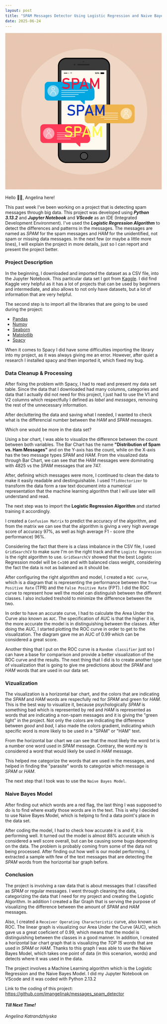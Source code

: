 ```yaml
---
layout: post
title: "SPAM Messages Detector Using Logistic Regression and Naive Bayes Model"
date: 2025-06-24
---
```

![Spam Messages](/assets/img/posts/WAYS-TO-STOP-SMS-SPAM-ON-iPhone-Android-HERES-HOW-1.jpg)

Hello 👋🏾, Angelina here!

This past week I've been working on a project that is detecting spam messages through big data. This project was developed using ***Python 3.13.2*** and ***Jupyter Notebook*** and ***VScode*** as an IDE (Integrated Development Environment). I've used the ***Logistic Regression Algorithm*** to detect the differences and patterns in the messages. The messages are named as *SPAM* for the spam messages and *HAM* for the unidentified, not spam or missing data messages. 
In the next few (or maybe a little more lines), I will explain the project in more details, just so I can report and present the project better.

### Project Description

In the beginning, I downloaded and imported the dataset as a CSV file, into the Jupyter Notebook. 
This particular data set I got from [Kaggle](https://kaggle.com). I did find Kaggle very helpful as it has a lot of projects that can be used by beginners and intermediate, and also allows to not only have datasets, but a lot of information that are very helpful.

The second step is to import all the libraries that are going to be used during the project: 
- [Pandas](https://pypi.org/project/pandas/)
- [Numpy](https://pypi.org/project/numpy/) 
- [Seaborn](https://pypi.org/project/seaborn/)
- [Matplotlib](https://pypi.org/project/matplotlib/)
- [Spacy](https://pypi.org/project/spacy/)


When it comes to Spacy I did have some difficulties importing the library into my project, as it was always giving me an error. However, after quiet a research I installed spacy and then imported it, which fixed my bug. 

### Data Cleanup & Processing
After fixing the problem with Spacy, I had to read and present my data set table. 
Since the data that I downloaded had many columns, categories and data that I actually did not need for this project, I just had to use the V1 and V2 columns which respectfully I defined as *label* and *messages*, removing the rest of the unnecessary information. 

After decluttering the data and saving what I needed, I wanted to check what is the differencial number between the *HAM* and *SPAM* messages. 

Which one would be more in the data set? 

Using a bar chart, I was able to visualize the difference between the count between both variables. The Bar Chart has the name **"Distribution of Spam vs. Ham Messages"** and on the Y-axis has the count, while on the X-axis has the two message types *SPAM* and *HAM*. 
From the visualized data through Bar Chart, we can see that the *HAM* messages were dominating with 4825 vs the *SPAM* messages that are 747. 


After, defining which messages were more, I continued to clean the data to make it easily readable and destinguishable. 
I used `TfidVectorizer` to transform the data form a raw text document into a numerical representation that the machine learning algorithm that I will use later will understand and read. 

The next step was to import the **Logistic Regression Algorithm** and started training it accordingly. 

I created a `Confusion Matrix` to predict the accuracy of the algorithm, and from the matrix we can see that the algorithm is giving a very high average score of accuracy 97%, as well as high average F1 - score (the performance) 96%. 

Considering the fact that there is a class imbalance in the CSV file, I used `GridSearchCV` to make sure I'm on the right track and the `Logistc Regression` is the right algorithm to use. `GridSearchCV` showed that the best Logistic Regression model will be `C=100` and with balanced class weight, considering the fact the data is not as balanced as it should be. 

After configuring the right algorithm and model, I created a `ROC curve`, which is a diagram that is representing the performance between the `True Positive Rate` (TPR) and the `False Positive Rate` (FPT). 
I did the ROC curve to represent how well the model can distinguish between the different classes. I also included treshold to minimize the difference between the two.

In order to have an accurate curve, I had to calculate the Area Under the Curve also known as `AUC`. The specification of AUC is that the higher it is, the more accurate the model is in distinguishing between the classes. After doing the AUC, I started plotting the ROC curve in order to get to the visualization. The diagram gave me an AUC of 0.99 which can be considered a great score. 

Another thing that I put on the ROC curve is a `Random classifier` just so I can have a base for comparison and provide a better visualization of the ROC curve and the results. 
The next thing that I did is to create another type of visualization that is going to give me predictions about the *SPAM* and *HAM* words that are used in our data set. 

### Vizualization
The visualization is a horizontal bar chart, and the colors that are indicating the *SPAM* and *HAM* words are respecfully red for *SPAM* and green for *HAM*. This is the best way to visualize it, because psychologically *SPAM* is something bad which is represented by red and *HAM* is represented as words that are indicating a non-spam messages and it is giving the "green light" in the project. 
Not only the colors are indicating the difference between *good* and *bad*, I also made the colors gradient, indicating which specific word is more likely to be used in a "SPAM" or "HAM" text. 

From the horizontal bar chart we can see that the most likely the word *txt* is a number one word used in *SPAM* message. Contrary, the word *my* is considered a word that would likely be used in *HAM* message. 

This helped me categorize the words that are used in the messages, and helped in finding the "parasite" words to categorize which message is *SPAM* or *HAM*. 

The next step that I took was to use the `Naive Bayes Model`. 

### Naive Bayes Model

After finding out which words are a red flag, the last thing I was supposed to do is to find where exatly those words are in the text. This is why I decided to use Naive Bayes Model, which is helping to find a data point's place in the data set. 

After coding the model, I had to check how accurate it is and if, it is performing well. It turned out the model is almost 88% accurate which is considered a well score overall, but can be causing some bugs depending on the data. The problem is probably coming from some of the data not being processed.
After finding out how well is our model performing, I extracted a sample with few of the text messages that are detecting the *SPAM* words from the horizontal bar graph before.

### Conclusion 
The project is involving a raw data that is about messages that I classified as *SPAM* or regular messages. I went through cleaning the data, categorizing the data that I need for my project and creating the Logistic Algorithm. 
In addition I created a Bar Graph that is serving the purpose of visualizing the difference between the amount of *SPAM* and *HAM* messages. 

Also, I created a `Receiver Operating Characteristic` curve, also known as ROC. The linear graph is visualizing our Area Under the Curve (AUC), which gave us a great coeficient of 0.99, which means that the model is distinguishing between the classes in a good manner. In addition, I created a horizontal bar chart graph that is visualizing the *TOP 15 words* that are used in *SPAM* or *HAM*. Thanks to this graph I was able to use the Naive Bayes Model, which takes one point of data (in this scenarion, words) and detects where it was used in the data. 

The project involves a Machine Learning algorithm which is the Logistic Regression and the Naive Bayes Model. I did my Jupyter Notebook on VScode and it was coded with Python 2.13.2

Link to the coding of this project: https://github.com/imangelinak/messages_spam_detector 

#### ***Till Next Time!*** #
*Angelina Katrandzhiyska*

<div id="utterances-dark">
  <script src="https://utteranc.es/client.js"
          repo="imangelinak/imangelinak.github.io"
          issue-term="pathname"
          theme="preferred-color-scheme"
          crossorigin="anonymous"
          async>
  </script>
</div>



